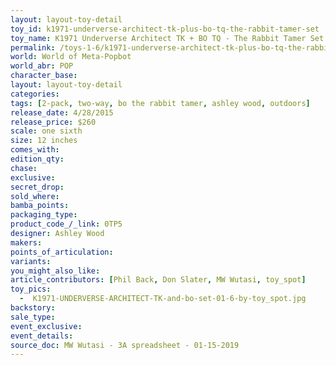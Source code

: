 ```yaml
---
layout: layout-toy-detail 
toy_id: k1971-underverse-architect-tk-plus-bo-tq-the-rabbit-tamer-set
toy_name: K1971 Underverse Architect TK + BO TQ - The Rabbit Tamer Set
permalink: /toys-1-6/k1971-underverse-architect-tk-plus-bo-tq-the-rabbit-tamer-set.html
world: World of Meta-Popbot
world_abr: POP
character_base: 
layout: layout-toy-detail
categories: 
tags: [2-pack, two-way, bo the rabbit tamer, ashley wood, outdoors]
release_date: 4/28/2015
release_price: $260 
scale: one sixth
size: 12 inches
comes_with: 
edition_qty: 
chase: 
exclusive: 
secret_drop: 
sold_where: 
bamba_points: 
packaging_type: 
product_code_/_link: 0TP5
designer: Ashley Wood
makers: 
points_of_articulation: 
variants: 
you_might_also_like: 
article_contributors: [Phil Back, Don Slater, MW Wutasi, toy_spot]
toy_pics: 
  -  K1971-UNDERVERSE-ARCHITECT-TK-and-bo-set-01-6-by-toy_spot.jpg
backstory: 
sale_type: 
event_exclusive: 
event_details: 
source_doc: MW Wutasi - 3A spreadsheet - 01-15-2019
---
```

